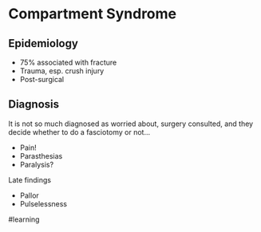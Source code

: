# Compartment Syndrome
## Epidemiology
* 75% associated with fracture
* Trauma, esp. crush injury
* Post-surgical
## Diagnosis
It is not so much diagnosed as worried about, surgery consulted, and they decide whether to do a fasciotomy or not...

* Pain!
* Parasthesias
* Paralysis?

Late findings
* Pallor
* Pulselessness

#learning